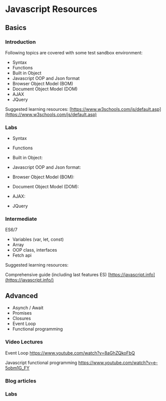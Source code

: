 # Javascript Resources


## Basics

### Introduction
Following topics are covered with some test sandbox environment:

 - Syntax
 - Functions
 - Built in Object
 - Javascript OOP and Json format
 - Browser Object Model (BOM)
 - Document Object Model (DOM)
 - AJAX
 - JQuery

Suggested learning resources:
[https://www.w3schools.com/js/default.asp](https://www.w3schools.com/js/default.asp)

### Labs
 - Syntax
 
 - Functions

 - Built in Object:
 
 - Javascript OOP and Json format:
 
 - Browser Object Model (BOM):
 
 - Document Object Model (DOM):
 
 - AJAX:
 
 - JQuery



### Intermediate
 ES6/7
- Variables (var, let, const)
- Array
- OOP class, interfaces
- Fetch api

Suggested learning resources:

Comprehensive guide (including last features ES)
[https://javascript.info](https://javascript.info/)


## Advanced
- Asynch / Await
- Promises
- Closures
- Event Loop
- Functional programming

### Video Lectures
Event Loop
https://www.youtube.com/watch?v=8aGhZQkoFbQ

Javascript functional programming
https://www.youtube.com/watch?v=e-5obm1G_FY


### Blog articles


### Labs



<!--stackedit_data:
eyJoaXN0b3J5IjpbLTE5NzE0MTYwNTksMTM3NzQyMTI5NSwxOT
AwODk5NjExLDE3NDc4ODgyMTMsNzI0MzYxNzg5LC0xMTU1NTQz
MjQyXX0=
-->